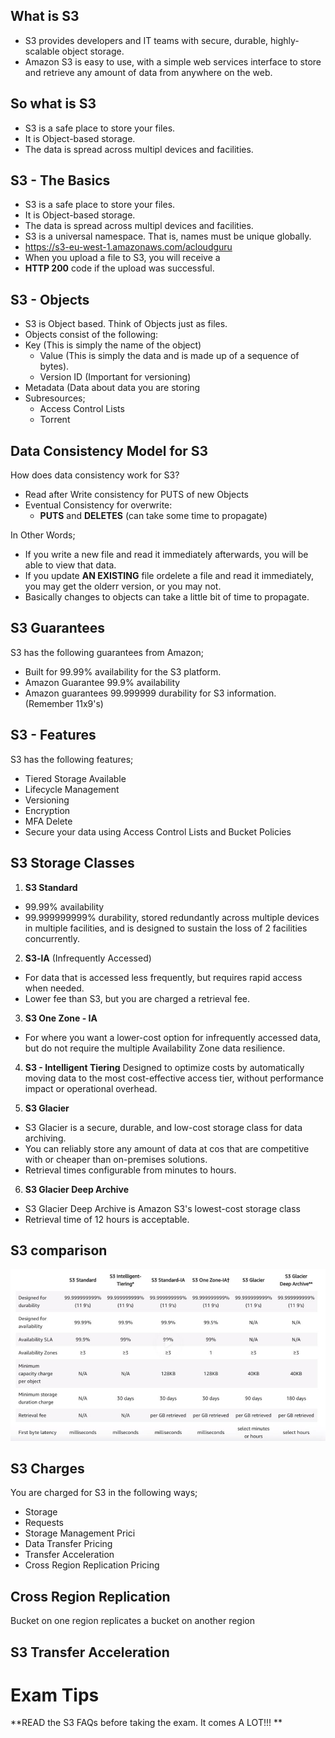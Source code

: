 ## What is S3
* S3 provides developers and IT teams with secure, durable, highly-scalable object storage. 
* Amazon S3 is easy to use, with a simple web services interface to store and retrieve any amount of data from anywhere on the web. 

## So what is S3
* S3 is a safe place to store your files. 
* It is Object-based storage. 
* The data is spread across multipl devices and facilities. 

## S3 - The Basics
* S3 is a safe place to store your files. 
* It is Object-based storage. 
* The data is spread across multipl devices and facilities. 
* S3 is a universal namespace. That is, names must be unique globally. 
* https://s3-eu-west-1.amazonaws.com/acloudguru 
* When you upload a file to S3, you will receive a 
* **HTTP 200** code if the upload was successful. 

## S3 - Objects
* S3 is Object based. Think of Objects just as files. 
* Objects consist of the following: 
* Key (This is simply the name of the object) 
  *  Value (This is simply the data and is made up of a sequence of bytes). 
  * Version ID (Important for versioning) 
* Metadata (Data about data you are storing 
* Subresources; 
  * Access Control Lists 
  * Torrent 


## Data Consistency Model for S3
How does data consistency work for S3? 
* Read after Write consistency for PUTS of new Objects 
* Eventual Consistency for overwrite: 
  * **PUTS** and **DELETES** (can take some time to propagate) 

In Other Words; 
* If you write a new file and read it immediately afterwards, you will be able to view that data. 
* If you update **AN EXISTING** file ordelete a file and read it immediately, you may get the olderr version, or you may not. 
* Basically changes to objects can take a little bit of time to propagate. 


## S3 Guarantees
S3 has the following guarantees from Amazon; 
* Built for 99.99% availability for the S3 platform. 
* Amazon Guarantee 99.9% availability 
* Amazon guarantees 99.999999 durability for S3 information. (Remember 11x9's) 


## S3 - Features
S3 has the following features; 
* Tiered Storage Available 
* Lifecycle Management 
* Versioning 
* Encryption 
* MFA Delete 
* Secure your data using Access Control Lists and Bucket Policies 


## S3 Storage Classes
1. **S3 Standard**  
* 99.99% availability 
* 99.999999999% durability, stored redundantly across multiple devices in multiple facilities, and is designed to sustain the loss of 2 facilities concurrently. 

2. **S3-lA** (Infrequently Accessed)
* For data that is accessed less frequently, but requires rapid access when needed. 
* Lower fee than S3, but you are charged a retrieval fee. 

3. **S3 One Zone - IA** 
* For where you want a lower-cost option for infrequently accessed data, but do not require the multiple Availability Zone data resilience. 

4. **S3 - Intelligent Tiering** 
Designed to optimize costs by automatically moving data to the most cost-effective access tier, without performance impact or operational overhead. 

5. **S3 Glacier** 
* S3 Glacier is a secure, durable, and low-cost storage class for data archiving. 
* You can reliably store any amount of data at cos that are competitive with or cheaper than on-premises solutions. 
* Retrieval times configurable from minutes to hours. 

6. **S3 Glacier Deep Archive** 
* S3 Glacier Deep Archive is Amazon S3's lowest-cost storage class 
* Retrieval time of 12 hours is acceptable. 


## S3 comparison
![S3 Comparison](https://github.com/irplagura/AWS_Solutions_Arch_Review/blob/master/AWS%20S3%20Comparison.JPG)


## S3 Charges
You are charged for S3 in the following ways; 
* Storage 
* Requests 
* Storage Management Prici 
* Data Transfer Pricing 
* Transfer Acceleration 
* Cross Region Replication Pricing 


## Cross Region Replication
Bucket on one region replicates a bucket on another region

## S3 Transfer Acceleration

# Exam Tips

**READ the S3 FAQs before taking the exam.  It comes A LOT!!! **





